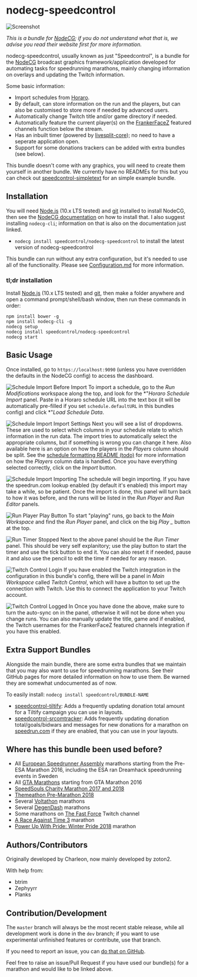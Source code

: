 # nodecg-speedcontrol

![Screenshot](READMES/img/README-screenshot.png)

*This is a bundle for [NodeCG](https://nodecg.com/); if you do not understand what that is, we advise you read their website first for more information.*

nodecg-speedcontrol, usually known as just "Speedcontrol", is a bundle for the [NodeCG](https://nodecg.com/) broadcast graphics framework/application developed for automating tasks for speedrunning marathons, mainly changing information on overlays and updating the Twitch information.

Some basic information:
- Import schedules from [Horaro](https://horaro.org/).
- By default, can store information on the run and the players, but can also be customised to store more if needed by advanced users.
- Automatically change Twitch title and/or game directory if needed.
- Automatically feature the current player(s) on the [FrankerFaceZ](https://www.frankerfacez.com/) featured channels function below the stream.
- Has an inbuilt timer (powered by [livesplit-core](https://github.com/LiveSplit/livesplit-core)); no need to have a seperate application open.
- Support for some donations trackers can be added with extra bundles (see below).

This bundle doesn't come with any graphics, you will need to create them yourself in another bundle. We currently have no READMEs for this but you can check out [speedcontrol-simpletext](https://github.com/speedcontrol/speedcontrol-simpletext) for an simple example bundle.

## Installation

You will need [Node.js](https://nodejs.org) (10.x LTS tested) and [git](https://git-scm.com/) installed to install NodeCG, then see the [NodeCG documentation](http://nodecg.com/) on how to install that. I also suggest installing `nodecg-cli`; information on that is also on the documentation just linked.

- `nodecg install speedcontrol/nodecg-speedcontrol` to install the latest version of nodecg-speedcontrol

This bundle can run without any extra configuration, but it's needed to use all of the functionality. Please see [Configuration.md](READMES/Configuration.md) for more information.

### tl;dr installation

Install [Node.js](https://nodejs.org) (10.x LTS tested) and [git](https://git-scm.com/), then make a folder anywhere and open a command prompt/shell/bash window, then run these commands in order:

```
npm install bower -g
npm install nodecg-cli -g
nodecg setup
nodecg install speedcontrol/nodecg-speedcontrol
nodecg start
```

## Basic Usage

Once installed, go to `https://localhost:9090` (unless you have overridden the defaults in the NodeCG config) to access the dashboard.

![Schedule Import Before Import](READMES/img/schedule-import-1.png)
To import a schedule, go to the *Run Modifications* workspace along the top, and look for the *"*Horaro Schedule Import* panel. Paste in a Horaro schedule URL into the text box (it will be automatically pre-filled if you set `schedule.defaultURL` in this bundles config) and click *"*Load Schedule Data*.

![Schedule Import Import Settings](READMES/img/schedule-import-2.png)
Next you will see a list of dropdowns. These are used to select which columns in your schedule relate to which information in the run data. The import tries to automatically select the appropriate columns, but if something is wrong you can change it here.
Also available here is an option on how the players in the *Players* column should be split. See the [schedule formatting README (todo)]() for more information on how the *Players* column data is handled.
Once you have everything selected correctly, click on the *Import* button.

![Schedule Import Importing](READMES/img/schedule-import-3.png)
The schedule will begin importing. If you have the speedrun.com lookup enabled (by default it's enabled) this import may take a while, so be patient. Once the import is done, this panel will turn back to how it was before, and the runs will be listed in the *Run Player* and *Run Editor* panels.

![Run Player Play Button](READMES/img/run-player-playbtn.png)
To start "playing" runs, go back to the *Main Workspace* and find the *Run Player* panel, and click on the big *Play _* button at the top.

![Run Timer Stopped](READMES/img/run-timer-stopped.png)
Next to the above panel should be the *Run Timer* panel. This should be very self explanitory; use the play button to start the timer and use the tick button to end it. You can also reset it if needed, pause it and also use the pencil to edit the time if needed for any reason.

![Twitch Control Login](READMES/img/twitch-control-1.png)
If you have enabled the Twitch integration in the configuration in this bundle's config, there will be a panel in *Main Workspace* called *Twitch Control*, which will have a button to set up the connection with Twitch. Use this to connect the application to your Twitch account.

![Twitch Control Logged In](READMES/img/twitch-control-2.png)
Once you have done the above, make sure to turn the auto-sync on in the panel, otherwise it will not be done when you change runs. You can also manually update the title, game and if enabled, the Twitch usernames for the FrankerFaceZ featured channels integration if you have this enabled.

## Extra Support Bundles

Alongside the main bundle, there are some extra bundles that we maintain that you may also want to use for speedrunning marathons. See their GitHub pages for more detailed information on how to use them. Be warned they are somewhat undocumented as of now.

To easily install: `nodecg install speedcontrol/BUNDLE-NAME`
- [speedcontrol-tiltify](https://github.com/speedcontrol/speedcontrol-tiltify): Adds a frequently updating donation total amount for a Tiltify campaign you can use in layouts.
- [speedcontrol-srcomtracker](https://github.com/speedcontrol/speedcontrol-srcomtracker): Adds frequently updating donation total/goals/bidwars and messages for new donations for a marathon on [speedrun.com](https://www.speedrun.com) if they are enabled, that you can use in your layouts.

## Where has this bundle been used before?

- All [European Speedrunner Assembly](https://www.esamarathon.com/) marathons starting from the Pre-ESA Marathon 2016, including the ESA ran Dreamhack speedrunning events in Sweden
- All [GTA Marathons](https://www.twitch.tv/gtamarathon) starting from GTA Marathon 2016
- [SpeedSouls Charity Marathon 2017 and 2018](https://www.twitch.tv/speedsouls)
- [Themeathon Pre-Marathon 2018](https://www.twitch.tv/themeathon)
- Several [Voltathon](https://www.twitch.tv/voltagegg) marathons
- Several [DegenDash](https://www.twitch.tv/degendash) marathons
- Some marathons on [The Fast Force](https://www.twitch.tv/thefastforce) Twitch channel
- [A Race Against Time 3](https://www.twitch.tv/araceagainsttime) marathon
- [Power Up With Pride: Winter Pride 2018](https://www.twitch.tv/powerupwithpride) marathon

## Authors/Contributors

Originally developed by Charleon, now mainly developed by zoton2.

With help from:
- btrim
- Zephyyrr
- Planks

## Contribution/Development

The `master` branch will always be the most recent stable release, while all development work is done in the `dev` branch; if you want to use experimental unfinished features or contribute, use that branch.

If you need to report an issue, you can [do that on GitHub](https://github.com/speedcontrol/nodecg-speedcontrol/issues).

Feel free to raise an issue/Pull Request if you have used our bundle(s) for a marathon and would like to be linked above.